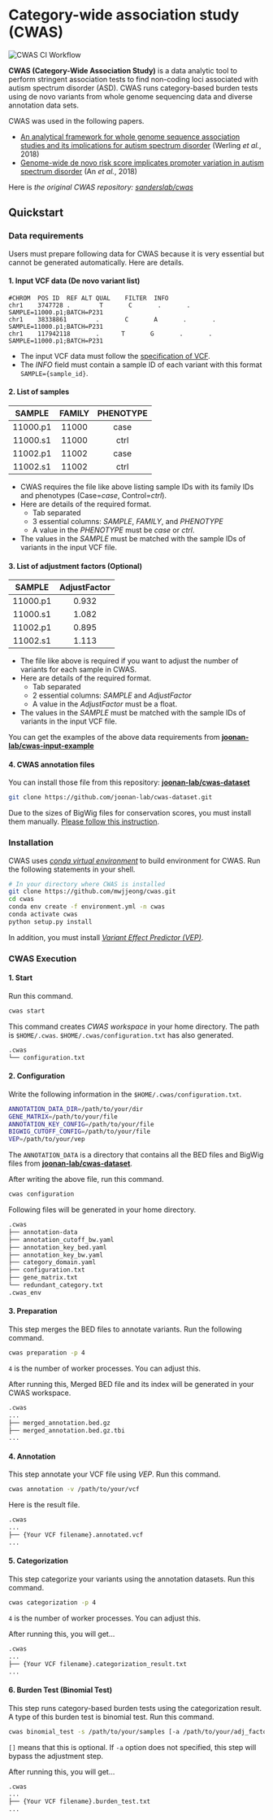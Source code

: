 # Category-wide association study (CWAS)

![CWAS CI Workflow](https://github.com/mwjjeong/cwas/actions/workflows/ci.yml/badge.svg)

**CWAS (Category-Wide Association Study)** is a data analytic tool to perform stringent association tests to find non-coding loci associated with autism spectrum disorder (ASD). CWAS runs category-based burden tests using de novo variants from whole genome sequencing data and diverse annotation data sets.

CWAS was used in the following papers.

- [An analytical framework for whole genome sequence association studies and its implications for autism spectrum disorder](https://www.ncbi.nlm.nih.gov/pmc/articles/PMC5961723/) (Werling _et al._, 2018)
- [Genome-wide de novo risk score implicates promoter variation in autism spectrum disorder](https://www.ncbi.nlm.nih.gov/pmc/articles/PMC6432922/) (An _et al._, 2018)

Here is _the original CWAS repository: [sanderslab/cwas](https://github.com/sanderslab/cwas)_

## Quickstart

### Data requirements

Users must prepare following data for CWAS because it is very essential but cannot be generated automatically. Here are details.

#### 1. Input VCF data (De novo variant list)

```
#CHROM  POS ID  REF ALT QUAL    FILTER  INFO
chr1    3747728 .        T       C       .       .       SAMPLE=11000.p1;BATCH=P231
chr1    38338861        .       C       A       .       .       SAMPLE=11000.p1;BATCH=P231
chr1    117942118       .      T       G       .       .       SAMPLE=11000.p1;BATCH=P231
```

- The input VCF data must follow the [specification of VCF](https://samtools.github.io/hts-specs/VCFv4.2.pdf).
- The _INFO_ field must contain a sample ID of each variant with this format `SAMPLE={sample_id}`.

#### 2. List of samples

|  SAMPLE  | FAMILY | PHENOTYPE |
| :------: | :----: | :-------: |
| 11000.p1 | 11000  |   case    |
| 11000.s1 | 11000  |   ctrl    |
| 11002.p1 | 11002  |   case    |
| 11002.s1 | 11002  |   ctrl    |

- CWAS requires the file like above listing sample IDs with its family IDs and phenotypes (Case=_case_, Control=_ctrl_).
- Here are details of the required format.
  - Tab separated
  - 3 essential columns: _SAMPLE_, _FAMILY_, and _PHENOTYPE_
  - A value in the _PHENOTYPE_ must be _case_ or _ctrl_.
- The values in the _SAMPLE_ must be matched with the sample IDs of variants in the input VCF file.

#### 3. List of adjustment factors (Optional)

|  SAMPLE  | AdjustFactor |
| :------: | :----------: |
| 11000.p1 |    0.932     |
| 11000.s1 |    1.082     |
| 11002.p1 |    0.895     |
| 11002.s1 |    1.113     |

- The file like above is required if you want to adjust the number of variants for each sample in CWAS.
- Here are details of the required format.
  - Tab separated
  - 2 essential columns: _SAMPLE_ and _AdjustFactor_
  - A value in the _AdjustFactor_ must be a float.
- The values in the _SAMPLE_ must be matched with the sample IDs of variants in the input VCF file.

You can get the examples of the above data requirements from **[joonan-lab/cwas-input-example](https://github.com/joonan-lab/cwas-input-example)**

#### 4. CWAS annotation files

You can install those file from this repository: **[joonan-lab/cwas-dataset](https://github.com/joonan-lab/cwas-dataset)**

```bash
git clone https://github.com/joonan-lab/cwas-dataset.git
```

Due to the sizes of BigWig files for conservation scores, you must install them manually. [Please follow this instruction](https://github.com/joonan-lab/cwas-dataset/blob/main/bw_recipe.md).

### Installation

CWAS uses _[conda virtual environment](https://docs.conda.io/projects/conda/en/latest/user-guide/tasks/manage-environments.html)_ to build environment for CWAS. Run the following statements in your shell.

```bash
# In your directory where CWAS is installed
git clone https://github.com/mwjjeong/cwas.git
cd cwas
conda env create -f environment.yml -n cwas
conda activate cwas
python setup.py install
```

In addition, you must install _[Variant Effect Predictor (VEP)](https://www.ensembl.org/vep)_.

### CWAS Execution

#### 1. Start

Run this command.

```bash
cwas start
```

This command creates _CWAS workspace_ in your home directory. The path is `$HOME/.cwas`. `$HOME/.cwas/configuration.txt` has also generated.

```bash
.cwas
└── configuration.txt
```

#### 2. Configuration

Write the following information in the `$HOME/.cwas/configuration.txt`.

```bash
ANNOTATION_DATA_DIR=/path/to/your/dir
GENE_MATRIX=/path/to/your/file
ANNOTATION_KEY_CONFIG=/path/to/your/file
BIGWIG_CUTOFF_CONFIG=/path/to/your/file
VEP=/path/to/your/vep
```

The `ANNOTATION_DATA` is a directory that contains all the BED files and BigWig files from **[joonan-lab/cwas-dataset](https://github.com/joonan-lab/cwas-dataset)**.

After writing the above file, run this command.

```bash
cwas configuration
```

Following files will be generated in your home directory.

```bash
.cwas
├── annotation-data
├── annotation_cutoff_bw.yaml
├── annotation_key_bed.yaml
├── annotation_key_bw.yaml
├── category_domain.yaml
├── configuration.txt
├── gene_matrix.txt
└── redundant_category.txt
.cwas_env
```

#### 3. Preparation

This step merges the BED files to annotate variants. Run the following command.

```bash
cwas preparation -p 4
```

`4` is the number of worker processes. You can adjust this.

After running this, Merged BED file and its index will be generated in your CWAS workspace.

```bash
.cwas
...
├── merged_annotation.bed.gz
├── merged_annotation.bed.gz.tbi
...
```

#### 4. Annotation

This step annotate your VCF file using _VEP_. Run this command.

```bash
cwas annotation -v /path/to/your/vcf
```

Here is the result file.

```bash
.cwas
...
├── {Your VCF filename}.annotated.vcf
...
```

#### 5. Categorization

This step categorize your variants using the annotation datasets. Run this command.

```bash
cwas categorization -p 4
```

`4` is the number of worker processes. You can adjust this.

After running this, you will get...

```bash
.cwas
...
├── {Your VCF filename}.categorization_result.txt
...
```

#### 6. Burden Test (Binomial Test)

This step runs category-based burden tests using the categorization result. A type of this burden test is binomial test. Run this command.

```bash
cwas binomial_test -s /path/to/your/samples [-a /path/to/your/adj_factors]
```

`[]` means that this is optional. If `-a` option does not specified, this step will bypass the adjustment step.

After running this, you will get...

```bash
.cwas
...
├── {Your VCF filename}.burden_test.txt
...
```
